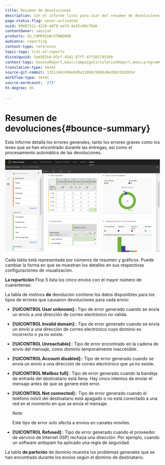 ```yaml
---
title: Resumen de devoluciones
description: Con el informe listo para usar del resumen de devoluciones, obtenga información sobre el estado de las campañas enviadas y los errores que puedan haber encontrado.
page-status-flag: never-activated
uuid: 90087311-4236-4df9-ae7d-4a15c00c70ab
contentOwner: sauviat
products: SG_CAMPAIGN/STANDARD
audience: reporting
content-type: reference
topic-tags: list-of-reports
discoiquuid: 5ae561b4-03cf-4541-87ff-47f1027d53b8
context-tags: bounceReport,main;campaignCirculationReport,main;programCirculationReport,main
translation-type: tm+mt
source-git-commit: 1321c84c49de6d9a318bbc5bb8a0e28b332d2b5d
workflow-type: tm+mt
source-wordcount: '273'
ht-degree: 8%

---
```



# Resumen de devoluciones{#bounce-summary}

Este informe detalla los errores generales, tanto los errores graves como los leves que se han encontrado durante las entregas, así como el procesamiento automático de las devoluciones.

![](assets/campaign_reports_bounces.png)

Cada tabla está representada por números de resumen y gráficos. Puede cambiar la forma en que se muestran los detalles en sus respectivas configuraciones de visualización.

**La repartición** Flop 5 lista los cinco envíos con el mayor número de cuarentenas:

La tabla de motivos **de** devolución contiene los datos disponibles para los tipos de errores que causaron devoluciones para cada envío:

* **[!UICONTROL User unknown]**:: Tipo de error generado cuando se envía un envío a una dirección de correo electrónico no válida.
* **[!UICONTROL Invalid domain]**:: Tipo de error generado cuando se envía un envío a una dirección de correo electrónico cuyo dominio es incorrecto o ya no existe.
* **[!UICONTROL Unreachable]**:: Tipo de error encontrado en la cadena de envío del mensaje, como dominio temporalmente inaccesible.
* **[!UICONTROL Account disabled]**:: Tipo de error generado cuando se envía un envío a una dirección de correo electrónico que ya no existe.
* **[!UICONTROL Mailbox full]**:: Tipo de error generado cuando la bandeja de entrada del destinatario está llena. Hay cinco intentos de enviar el mensaje antes de que se genere este error.
* **[!UICONTROL Not connected]**:: Tipo de error generado cuando el teléfono móvil del destinatario está apagado o no está conectado a una red en el momento en que se envía el mensaje.

   >[!NOTE]
   >
   >Este tipo de error solo afecta a envíos en canales móviles.

* **[!UICONTROL Refused]**:: Tipo de error generado cuando el proveedor de servicio de Internet (ISP) rechaza una dirección. Por ejemplo, cuando un software antispam ha aplicado una regla de seguridad.

La tabla **de partición** de dominio muestra los problemas generales que se han encontrado durante los envíos según el dominio de destinatario.
